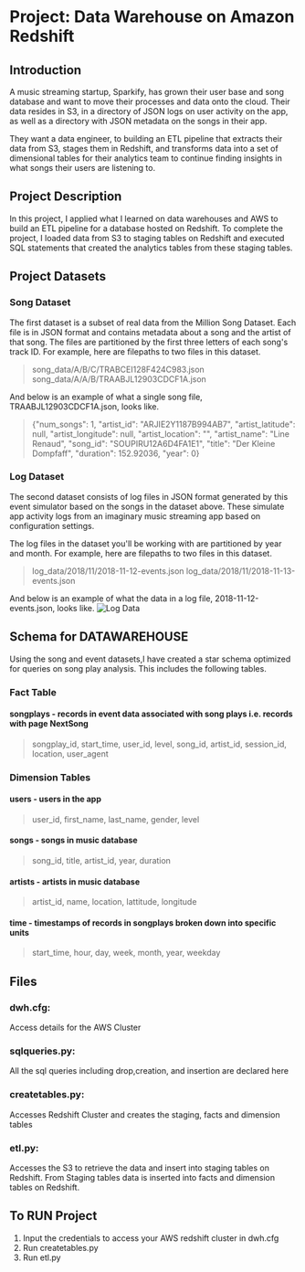 # Project: Data Warehouse on Amazon Redshift
## Introduction
A music streaming startup, Sparkify, has grown their user base and song database and want to move their processes and data onto the cloud. Their data resides in S3, in a directory of JSON logs on user activity on the app, as well as a directory with JSON metadata on the songs in their app.

They want a data engineer, to building an ETL pipeline that extracts their data from S3, stages them in Redshift, and transforms data into a set of dimensional tables for their analytics team to continue finding insights in what songs their users are listening to. 

## Project Description

In this project, I applied what I learned on data warehouses and AWS to build an ETL pipeline for a database hosted on Redshift. To complete the project, I loaded data from S3 to staging tables on Redshift and executed SQL statements that created the analytics tables from these staging tables.


## Project Datasets
### Song Dataset

The first dataset is a subset of real data from the Million Song Dataset. Each file is in JSON format and contains metadata about a song and the artist of that song. The files are partitioned by the first three letters of each song's track ID. For example, here are filepaths to two files in this dataset.

>song_data/A/B/C/TRABCEI128F424C983.json
>song_data/A/A/B/TRAABJL12903CDCF1A.json

And below is an example of what a single song file, TRAABJL12903CDCF1A.json, looks like.

>{"num_songs": 1, "artist_id": "ARJIE2Y1187B994AB7", "artist_latitude": null, "artist_longitude": null, "artist_location": "", "artist_name": "Line Renaud", "song_id": "SOUPIRU12A6D4FA1E1", "title": "Der Kleine Dompfaff", "duration": 152.92036, "year": 0}
### Log Dataset

The second dataset consists of log files in JSON format generated by this event simulator based on the songs in the dataset above. These simulate app activity logs from an imaginary music streaming app based on configuration settings.

The log files in the dataset you'll be working with are partitioned by year and month. For example, here are filepaths to two files in this dataset.

>log_data/2018/11/2018-11-12-events.json
>log_data/2018/11/2018-11-13-events.json

And below is an example of what the data in a log file, 2018-11-12-events.json, looks like.
![Log Data](log_data.PNG)

## Schema for DATAWAREHOUSE
Using the song and event datasets,I have created a star schema optimized for queries on song play analysis. This includes the following tables.

### Fact Table
#### songplays - records in event data associated with song plays i.e. records with page NextSong
> songplay_id, start_time, user_id, level, song_id, artist_id, session_id, location, user_agent
### Dimension Tables
#### users - users in the app
> user_id, first_name, last_name, gender, level
#### songs - songs in music database
> song_id, title, artist_id, year, duration
#### artists - artists in music database
> artist_id, name, location, lattitude, longitude
#### time - timestamps of records in songplays broken down into specific units
> start_time, hour, day, week, month, year, weekday

## Files

### dwh.cfg: 
Access details for the AWS Cluster
### sqlqueries.py: 
All the sql queries including drop,creation, and insertion are declared here
### createtables.py: 
Accesses Redshift Cluster and creates the staging, facts and dimension tables
### etl.py: 
Accesses the S3 to retrieve the data and insert into staging tables on Redshift. From Staging tables data is inserted into facts and dimension tables on Redshift.

## To RUN Project

1. Input the credentials to access your AWS redshift cluster in dwh.cfg
2. Run createtables.py 
3. Run etl.py
